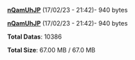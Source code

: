 [**nQamUhJP**](/data/nQamUhJP.txt) (17/02/23 - 21:42)- 940 bytes

[**nQamUhJP**](/data/nQamUhJP.txt) (17/02/23 - 21:42)- 940 bytes

**Total Datas**: 10386

**Total Size**: 67.00 MB / 67.0 MB